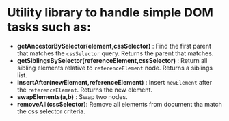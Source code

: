 # Utility library to handle simple DOM tasks such as:

* **getAncestorBySelector(element,cssSelector)** : Find the first parent that matches the `cssSelector` query. Returns the parent that matches.
* **getSiblingsBySelector(referenceElement,cssSelector)** : Return all sibling elements relative to `referenceElement` node. Returns a siblings list.
* **insertAfter(newElement,referenceElement)** : Insert `newElement` after the `referenceElement`. Returns the new element.
* **swapElements(a,b)** : Swap two nodes.
* **removeAll(cssSelector)**: Remove all elements from document tha match the css selector criteria.